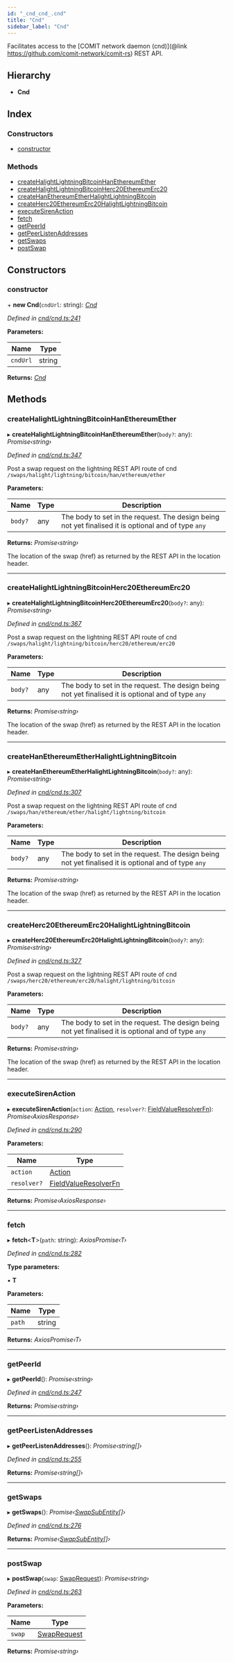 ```yaml
---
id: "_cnd_cnd_.cnd"
title: "Cnd"
sidebar_label: "Cnd"
---
```


Facilitates access to the [COMIT network daemon (cnd)](@link https://github.com/comit-network/comit-rs) REST API.

## Hierarchy

* **Cnd**

## Index

### Constructors

* [constructor](_cnd_cnd_.cnd.md#constructor)

### Methods

* [createHalightLightningBitcoinHanEthereumEther](_cnd_cnd_.cnd.md#createhalightlightningbitcoinhanethereumether)
* [createHalightLightningBitcoinHerc20EthereumErc20](_cnd_cnd_.cnd.md#createhalightlightningbitcoinherc20ethereumerc20)
* [createHanEthereumEtherHalightLightningBitcoin](_cnd_cnd_.cnd.md#createhanethereumetherhalightlightningbitcoin)
* [createHerc20EthereumErc20HalightLightningBitcoin](_cnd_cnd_.cnd.md#createherc20ethereumerc20halightlightningbitcoin)
* [executeSirenAction](_cnd_cnd_.cnd.md#executesirenaction)
* [fetch](_cnd_cnd_.cnd.md#fetch)
* [getPeerId](_cnd_cnd_.cnd.md#getpeerid)
* [getPeerListenAddresses](_cnd_cnd_.cnd.md#getpeerlistenaddresses)
* [getSwaps](_cnd_cnd_.cnd.md#getswaps)
* [postSwap](_cnd_cnd_.cnd.md#postswap)

## Constructors

###  constructor

\+ **new Cnd**(`cndUrl`: string): *[Cnd](_cnd_cnd_.cnd.md)*

*Defined in [cnd/cnd.ts:241](https://github.com/comit-network/comit-js-sdk/blob/701099a/src/cnd/cnd.ts#L241)*

**Parameters:**

Name | Type |
------ | ------ |
`cndUrl` | string |

**Returns:** *[Cnd](_cnd_cnd_.cnd.md)*

## Methods

###  createHalightLightningBitcoinHanEthereumEther

▸ **createHalightLightningBitcoinHanEthereumEther**(`body?`: any): *Promise‹string›*

*Defined in [cnd/cnd.ts:347](https://github.com/comit-network/comit-js-sdk/blob/701099a/src/cnd/cnd.ts#L347)*

Post a swap request on the lightning REST API route of cnd `/swaps/halight/lightning/bitcoin/han/ethereum/ether`

**Parameters:**

Name | Type | Description |
------ | ------ | ------ |
`body?` | any | The body to set in the request. The design being not yet finalised it is optional and of type `any` |

**Returns:** *Promise‹string›*

The location of the swap (href) as returned by the REST API in the location header.

___

###  createHalightLightningBitcoinHerc20EthereumErc20

▸ **createHalightLightningBitcoinHerc20EthereumErc20**(`body?`: any): *Promise‹string›*

*Defined in [cnd/cnd.ts:367](https://github.com/comit-network/comit-js-sdk/blob/701099a/src/cnd/cnd.ts#L367)*

Post a swap request on the lightning REST API route of cnd `/swaps/halight/lightning/bitcoin/herc20/ethereum/erc20`

**Parameters:**

Name | Type | Description |
------ | ------ | ------ |
`body?` | any | The body to set in the request. The design being not yet finalised it is optional and of type `any` |

**Returns:** *Promise‹string›*

The location of the swap (href) as returned by the REST API in the location header.

___

###  createHanEthereumEtherHalightLightningBitcoin

▸ **createHanEthereumEtherHalightLightningBitcoin**(`body?`: any): *Promise‹string›*

*Defined in [cnd/cnd.ts:307](https://github.com/comit-network/comit-js-sdk/blob/701099a/src/cnd/cnd.ts#L307)*

Post a swap request on the lightning REST API route of cnd `/swaps/han/ethereum/ether/halight/lightning/bitcoin`

**Parameters:**

Name | Type | Description |
------ | ------ | ------ |
`body?` | any | The body to set in the request. The design being not yet finalised it is optional and of type `any` |

**Returns:** *Promise‹string›*

The location of the swap (href) as returned by the REST API in the location header.

___

###  createHerc20EthereumErc20HalightLightningBitcoin

▸ **createHerc20EthereumErc20HalightLightningBitcoin**(`body?`: any): *Promise‹string›*

*Defined in [cnd/cnd.ts:327](https://github.com/comit-network/comit-js-sdk/blob/701099a/src/cnd/cnd.ts#L327)*

Post a swap request on the lightning REST API route of cnd `/swaps/herc20/ethereum/erc20/halight/lightning/bitcoin`

**Parameters:**

Name | Type | Description |
------ | ------ | ------ |
`body?` | any | The body to set in the request. The design being not yet finalised it is optional and of type `any` |

**Returns:** *Promise‹string›*

The location of the swap (href) as returned by the REST API in the location header.

___

###  executeSirenAction

▸ **executeSirenAction**(`action`: [Action](../interfaces/_cnd_siren_.action.md), `resolver?`: [FieldValueResolverFn](../modules/_cnd_action_to_http_request_.md#fieldvalueresolverfn)): *Promise‹AxiosResponse›*

*Defined in [cnd/cnd.ts:290](https://github.com/comit-network/comit-js-sdk/blob/701099a/src/cnd/cnd.ts#L290)*

**Parameters:**

Name | Type |
------ | ------ |
`action` | [Action](../interfaces/_cnd_siren_.action.md) |
`resolver?` | [FieldValueResolverFn](../modules/_cnd_action_to_http_request_.md#fieldvalueresolverfn) |

**Returns:** *Promise‹AxiosResponse›*

___

###  fetch

▸ **fetch**<**T**>(`path`: string): *AxiosPromise‹T›*

*Defined in [cnd/cnd.ts:282](https://github.com/comit-network/comit-js-sdk/blob/701099a/src/cnd/cnd.ts#L282)*

**Type parameters:**

▪ **T**

**Parameters:**

Name | Type |
------ | ------ |
`path` | string |

**Returns:** *AxiosPromise‹T›*

___

###  getPeerId

▸ **getPeerId**(): *Promise‹string›*

*Defined in [cnd/cnd.ts:247](https://github.com/comit-network/comit-js-sdk/blob/701099a/src/cnd/cnd.ts#L247)*

**Returns:** *Promise‹string›*

___

###  getPeerListenAddresses

▸ **getPeerListenAddresses**(): *Promise‹string[]›*

*Defined in [cnd/cnd.ts:255](https://github.com/comit-network/comit-js-sdk/blob/701099a/src/cnd/cnd.ts#L255)*

**Returns:** *Promise‹string[]›*

___

###  getSwaps

▸ **getSwaps**(): *Promise‹[SwapSubEntity](../interfaces/_cnd_cnd_.swapsubentity.md)[]›*

*Defined in [cnd/cnd.ts:276](https://github.com/comit-network/comit-js-sdk/blob/701099a/src/cnd/cnd.ts#L276)*

**Returns:** *Promise‹[SwapSubEntity](../interfaces/_cnd_cnd_.swapsubentity.md)[]›*

___

###  postSwap

▸ **postSwap**(`swap`: [SwapRequest](../interfaces/_cnd_cnd_.swaprequest.md)): *Promise‹string›*

*Defined in [cnd/cnd.ts:263](https://github.com/comit-network/comit-js-sdk/blob/701099a/src/cnd/cnd.ts#L263)*

**Parameters:**

Name | Type |
------ | ------ |
`swap` | [SwapRequest](../interfaces/_cnd_cnd_.swaprequest.md) |

**Returns:** *Promise‹string›*
